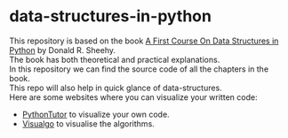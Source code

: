 # data-structures-in-python

This repository is based on the book [A First Course On Data Structures in Python](https://donsheehy.github.io/datastructures/) by Donald R. Sheehy.<br>
The book has both theoretical and practical explanations.<br>
In this repository we can find the source code of all the chapters in the book.<br>
This repo will also help in quick glance of data-structures.<br>
Here are some websites where you can visualize your written code:
- [PythonTutor](https://pythontutor.com/visualize.html#mode=edit) to visualize your own code.
- [Visualgo](https://visualgo.net/en) to visualise the algorithms.
